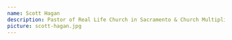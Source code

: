 ```yaml
---
name: Scott Hagan
description: Pastor of Real Life Church in Sacramento & Church Multiplication Network
picture: scott-hagan.jpg 
---
```


